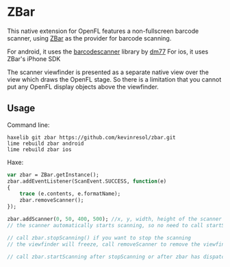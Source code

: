 # ZBar

This native extension for OpenFL features a non-fullscreen barcode scanner, using 
[ZBar](http://sourceforge.net/projects/zbar/) as the provider for barcode scanning.

For android, it uses the [barcodescanner](https://github.com/dm77/barcodescanner) library by [dm77](https://github.com/dm77)
For ios, it uses ZBar's iPhone SDK

The scanner viewfinder is presented as a separate native view over the view which draws the OpenFL stage. So there is a limitation that you cannot put any OpenFL display objects above the viewfinder.

## Usage

Command line:
```
haxelib git zbar https://github.com/kevinresol/zbar.git
lime rebuild zbar android
lime rebuild zbar ios
```

Haxe:
```haxe
var zbar = ZBar.getInstance();
zbar.addEventListener(ScanEvent.SUCCESS, function(e) 
{
	trace (e.contents, e.formatName);
	zbar.removeScanner();
});

zbar.addScanner(0, 50, 400, 500); //x, y, width, height of the scanner view
// the scanner automatically starts scanning, so no need to call startScanning here.

// call zbar.stopScanning() if you want to stop the scanning
// the viewfinder will freeze, call removeScanner to remove the viewfinder

// call zbar.startScanning after stopScanning or after zbar has dispatched an event

```
